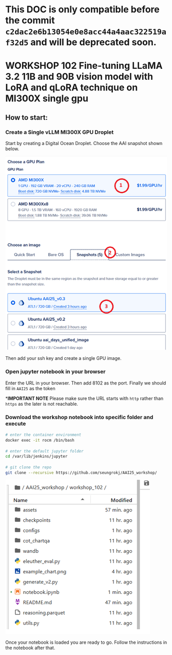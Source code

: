 # This DOC is only compatible before the commit `c2dac2e6b13054e0e8acc44a4aac322519af32d5` and will be deprecated soon.
# WORKSHOP 102 Fine-tuning LLaMA 3.2 11B and 90B vision model with LoRA and qLoRA technique on MI300X single gpu


## How to start: 

### Create a Single vLLM MI300X GPU Droplet
Start by creating a Digital Ocean Droplet. Choose the AAI snapshot shown below.

![droplet](./assets/droplets.png)

Then add your ssh key and create a single GPU image.

### Open jupyter notebook in your browser

Enter the URL in your browser. Then add 8102 as the port. Finally we should fill in `AAI25` as the token

***IMPORTANT NOTE** Please make sure the URL starts with `http` rather than `https` as the later is not reachable.


### Download the workshop notebook into specific folder and execute

```bash
# enter the container environment
docker exec -it rocm /bin/bash

# enter the default jupyter folder
cd /var/lib/jenkins/jupyter

# git clone the repo
git clone --recursive https://github.com/seungrokj/AAI25_workshop/

```

![jupyter-outline](./assets/jupyter-outline.png)

Once your notebook is loaded you are ready to go. Follow the instructions in the notebook after that.
